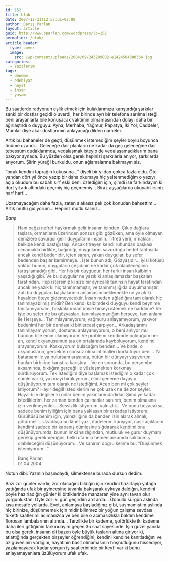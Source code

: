 ```yaml
---
id: 152
title: Ufak
date: 2007-12-21T12:57:31+02:00
author: Barış Parlan
layout: article
guid: http://www.bparlan.com/wordpress/?p=152
permalink: /ufak/
article header:
  type: cover
  image:
    src: /wp-content/uploads/2004/09/243289802-e1424504380364.jpg
categories:
  - Yazılarım
tags:
  - deneme
  - edebiyat
  - hayat
  - insan
  - yaşam
---
```


Bu saatlerde radyonun eşlik etmek için kulaklarımıza karıştırdığı şarkılar sanki bir dostlar geçidi oluverdi, her birinde ayrı bir telefona sarılma isteği, beni arayanlarla bile konuşacak vaktimin olmamasından dolayı daha bir ağırlaştırdı o duyguyu. Ayna, Merhaba, Yağmur, Papatya, İki Yol, Caddeler, Mumlar diye akar dostlarımın anlayacağı dilden nameler&#8230;

Artık bu bahaneler de geçti, düşünmek istemediğim şeyler boylu boyunca önüme uzandı&#8230; Geleceğe dair planların ne kadar da geç geleceğine dair tebessüm dudaklarımda, vedalaşmak isteyip de vedalaşamadıklarım bana bakıyor aynada. Bu yüzden olsa gerek hepinizi şarkılarla anıyor, şarkılarda arıyorum. Şiirin yüreği burkuldu, onun ağlamalarına bakmayın siz.

&#8220;bırak kendini toprağın kokusuna&#8230;&#8221; diyeli bir yıldan çokca fazla oldu. Öte yandan dört yıl önce yazıp bir daha okumaya hiç yeltenmediğim o yazıyı açıp okudum bu sabah sırf eski ben&#8217;i özlediğim için, şimdi ise farkındayım ki dört yıl adı altındaki geçmiş hiç geçmemiş&#8230; Biraz aşşağılarda okuyabilirsiniz harf harf&#8230;

Uzatmayacağım daha fazla, zaten alakasız pek çok konudan bahsettim&#8230;  
Artık mutlu gidiyorum&#8230; Hepiniz mutlu kalınız&#8230;

_Barış_

> Hani bağzı nefret haykırmak gelir insanın içinden. Çıkıp dağlara taşlara, ormanların üzerinden sonsuz gibi gözüken, ama öyle olmayan denizlere savurası gelir duygularını insanın. Titreti verir, ırmakları, belkide kendi bastığı taşı. Ancak titreyen kendi ruhundan başkası olmamakla birlikte, bağırdığı, duygularını savurduğu hedef tahtasıda ancak kendi bedenidir, içten saran, yakan duygular, bu sefer bedenden başlar kemirmeye&#8230; İşte bunun adı, Gözyaşıdır&#8230; iyisi kötüsü yoktur bunun, duyguların çeşidinin ne kadar çok olabileceğinin tartışılamadığı gibi. Her his bir duygudur, her farklı insan kalbinin yaşadığı gibi. Ve bu duygular ne yazık ki anlaşılamazlar başkaları tarafından. Hep istersiniz ki size bir ayrıcalık tanınsın hayat tarafından ancak ne yazık ki hiç tanınmamıştır, ve tanınmışlığıda duyulmamıştır. Zati bu duyguları başkalarının anlamasını beklemekte ne yazık ki hayalden öteye gidemeyecektir. İnsan neden ağladığını tam olarak hiç tanımlayabilmiş midir? Ben kendi kalbimdeki duyguyu kendi beynime tanıtamıyorsam, başkalarından böyle birşeyi istemek ne haddime? Ve işte bu sefer de bu gözyaşları, tanımlayamadığım herşeye, tam anlamı ile Herşeye&#8230; Tanımlayamıyorum, yağmuru anlayamıyorum, yakıyor bedenimi her bir damlası ki binlercesi çarpıyor&#8230; Arkadaşlarımı tanımlayamıyorum, dostumu anlayamıyorum, o beni anlıyor mu bundan bile emin olamıyorum. Ve problemi kendimde bulduğum her an, kendi okyanusumun taa en ortalarında kayboluyorum, kendimi arayamıyorum. Korkuyorum bulacağım benden&#8230; Ve birde, o okyanusların, gerçekten sonsuz olma ihtimalleri korkutuyor beni&#8230; Ya batarsam ile ya bulursam arasında, bütün bir dünyayı yaşıyorum bunları birbirine karıştıra karıştıra&#8230; Ve en sonunda, bu perşembe akşamında, bıktığım gerçeği ile yüzleşmekten korkmayı sürdürüyorum. Tek istediğim diye başlamak istediğim o kadar çok cümle var ki, yazmayı bırakıyorum, elimi çeneme dayayıp düşünüyorum tam olarak ne istediğimi. Acep ben mi çok şeyler istiyorum? Hayır değil! İstediklerim ne çok uzak ne de zor şeyler. Hayal bile değiller ki onlar benim yakınlarımdadırlar. Şimdiye kadar istediklerim, her zaman benden çalınanlar sanırım, benim olmasına izin verilmeyenler&#8230; Sessizlik istiyorum, yalnızlık&#8230; Ve bunu bozacaksa, sadece benim iyiliğim için bana yaklaşan bir arkadaş istiyorum. Gürültüsü benim için, yalnızılığımı da benden izin alarak almalı, götürmeli&#8230; Uzadıkça bu lânet yazı, ifadelerim karışıyor, nasıl açıklarım kendimi sadece bir kapanış cümlesine sığdırarak kendimi onu düşünüyorumda, bunun imkânsızlığından, mutluluk ve gurur duymam gerekip gerekmediğini, belki utancın hemen arkamda saklanmış olabileceğini düşünüyorum&#8230; Ve sanırım doğru kelime bu: &#8220;Düşünmek istemiyorum&#8230;&#8221;
> 
> Barış Parlan  
> 01.04.2004

Notun dibi: Yazının başındaydı, silmektense burada dursun dedim:

Bazı zor günler vardır, zor olacağını bildiğin için kendini hazırlayıp yatağa yattığında ufak bir ayincesine tavanla bakışarak uykuya daldığın, kendini böyle hazırladığın günler ki bittiklerinde manzaran yine aynı tavan olur yorgunluktan. Öyle zor iki gün geçirdim ard arda&#8230; Gönüllü sürgün aslında kısa mesafe yollarda. Evet, anlamaya başladığınız gibi, susmamıştım aslında hiç birinize, düşünmemek için midir bilinmez bir yoğun çalışma sevdası tüketti saatlerimi acımasızca ve ben bile o acımasızlıkla baktım kendime florosan lambalarının altında&#8230; Terzilikte bir kademe, şoförlükte iki kademe daha ileri gittiğimin farkındayım geçen 35 saat sayesinde. İşin güzel yanıda bu olsa gerek, insanın eli bazen öyle büyük taşların altına giriyor ki, atlattığında gerçekten birşeyler öğrendiğini, kendini kendine kanıtladığını ve öz güveninin varlığını, hayatının basit olmamasının hoşnutluğunu hissediyor, yazılamayacak kadar yorgun iş saatlerininde bir keyfi var ki bunu anlayamayanlara üzülüyorum ufak ufak.
